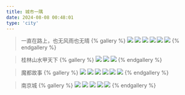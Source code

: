 ```yaml
---
title: 城市一隅
date: 2024-08-08 00:48:01
type: 'city'
---
```


> 一直在路上，也无风雨也无晴
{% gallery %}
![](https://fredq.oss-cn-nanjing.aliyuncs.com/photography/museum1.jpg)
![](https://fredq.oss-cn-nanjing.aliyuncs.com/photography/museum2.jpg)
![](https://fredq.oss-cn-nanjing.aliyuncs.com/photography/museum3.jpg)
![](https://fredq.oss-cn-nanjing.aliyuncs.com/photography/museum4.jpg)
![](https://fredq.oss-cn-nanjing.aliyuncs.com/photography/art1.jpg)
![](https://fredq.oss-cn-nanjing.aliyuncs.com/photography/art2.jpg)
{% endgallery %}

> 桂林山水甲天下
{% gallery %}
![](https://fredq.oss-cn-nanjing.aliyuncs.com/photography/gl2.jpg)
![](https://fredq.oss-cn-nanjing.aliyuncs.com/photography/gl3.jpg)
![](https://fredq.oss-cn-nanjing.aliyuncs.com/photography/gl1.jpg)
{% endgallery %}

> 魔都故事
{% gallery %}
![](https://fredq.oss-cn-nanjing.aliyuncs.com/photography/sh1.jpg)
![](https://fredq.oss-cn-nanjing.aliyuncs.com/photography/sh2.jpg)
![](https://fredq.oss-cn-nanjing.aliyuncs.com/photography/sh5.jpg)
![](https://fredq.oss-cn-nanjing.aliyuncs.com/photography/sh3.jpg)
![](https://fredq.oss-cn-nanjing.aliyuncs.com/photography/sh4.jpg)
![](https://fredq.oss-cn-nanjing.aliyuncs.com/photography/sh6.jpg)
{% endgallery %}

> 南京城
{% gallery %}
![](https://fredq.oss-cn-nanjing.aliyuncs.com/photography/nj4.jpg)
![](https://fredq.oss-cn-nanjing.aliyuncs.com/photography/nj2.jpg)
![](https://fredq.oss-cn-nanjing.aliyuncs.com/photography/nj3.jpg)
![](https://fredq.oss-cn-nanjing.aliyuncs.com/photography/nj1.jpg)
![](https://fredq.oss-cn-nanjing.aliyuncs.com/photography/nju2.png)
{% endgallery %}

